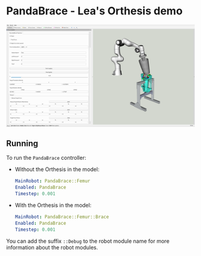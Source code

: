 # PandaBrace - Lea's Orthesis demo

![PandaBrace image](images/PandaBrace.png)

## Running

To run the `PandaBrace` controller:

- Without the Orthesis in the model:
  ```yaml
  MainRobot: PandaBrace::Femur
  Enabled: PandaBrace
  Timestep: 0.001
  ```

- With the Orthesis in the model:
  ```yaml
  MainRobot: PandaBrace::Femur::Brace
  Enabled: PandaBrace
  Timestep: 0.001
  ```

You can add the suffix `::Debug` to the robot module name for more information about the robot modules.
